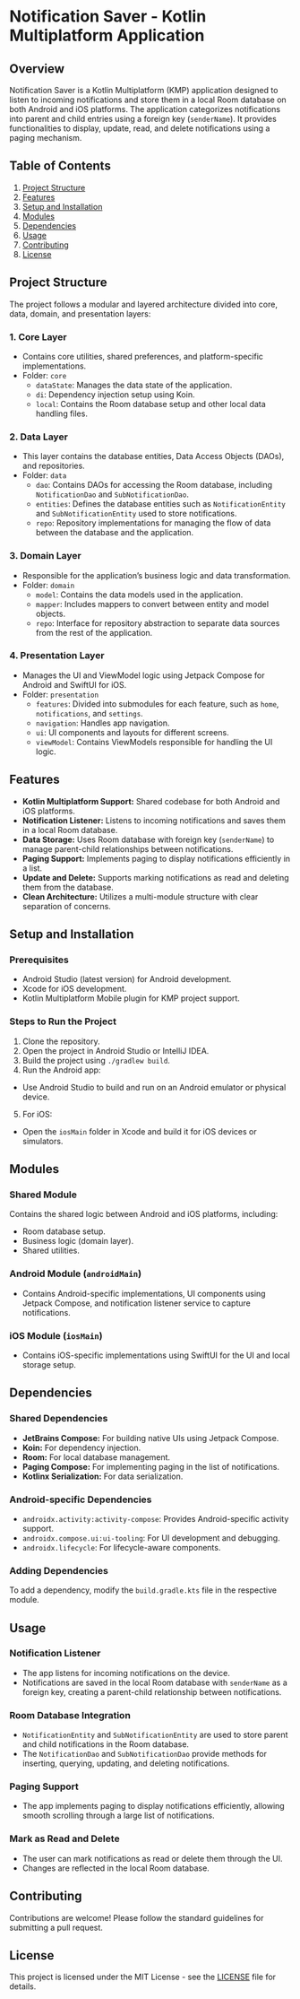 # Notification Saver - Kotlin Multiplatform Application

## Overview
Notification Saver is a Kotlin Multiplatform (KMP) application designed to listen to incoming notifications and store them in a local Room database on both Android and iOS platforms. The application categorizes notifications into parent and child entries using a foreign key (`senderName`). It provides functionalities to display, update, read, and delete notifications using a paging mechanism.

## Table of Contents
1. [Project Structure](#project-structure)
2. [Features](#features)
3. [Setup and Installation](#setup-and-installation)
4. [Modules](#modules)
5. [Dependencies](#dependencies)
6. [Usage](#usage)
7. [Contributing](#contributing)
8. [License](#license)

## Project Structure

The project follows a modular and layered architecture divided into core, data, domain, and presentation layers:

### **1. Core Layer**
- Contains core utilities, shared preferences, and platform-specific implementations.
- Folder: `core`
  - `dataState`: Manages the data state of the application.
  - `di`: Dependency injection setup using Koin.
  - `local`: Contains the Room database setup and other local data handling files.

### **2. Data Layer**
- This layer contains the database entities, Data Access Objects (DAOs), and repositories.
- Folder: `data`
  - `dao`: Contains DAOs for accessing the Room database, including `NotificationDao` and `SubNotificationDao`.
  - `entities`: Defines the database entities such as `NotificationEntity` and `SubNotificationEntity` used to store notifications.
  - `repo`: Repository implementations for managing the flow of data between the database and the application.

### **3. Domain Layer**
- Responsible for the application’s business logic and data transformation.
- Folder: `domain`
  - `model`: Contains the data models used in the application.
  - `mapper`: Includes mappers to convert between entity and model objects.
  - `repo`: Interface for repository abstraction to separate data sources from the rest of the application.

### **4. Presentation Layer**
- Manages the UI and ViewModel logic using Jetpack Compose for Android and SwiftUI for iOS.
- Folder: `presentation`
  - `features`: Divided into submodules for each feature, such as `home`, `notifications`, and `settings`.
  - `navigation`: Handles app navigation.
  - `ui`: UI components and layouts for different screens.
  - `viewModel`: Contains ViewModels responsible for handling the UI logic.

## Features
- **Kotlin Multiplatform Support:** Shared codebase for both Android and iOS platforms.
- **Notification Listener:** Listens to incoming notifications and saves them in a local Room database.
- **Data Storage:** Uses Room database with foreign key (`senderName`) to manage parent-child relationships between notifications.
- **Paging Support:** Implements paging to display notifications efficiently in a list.
- **Update and Delete:** Supports marking notifications as read and deleting them from the database.
- **Clean Architecture:** Utilizes a multi-module structure with clear separation of concerns.

## Setup and Installation

### Prerequisites
- Android Studio (latest version) for Android development.
- Xcode for iOS development.
- Kotlin Multiplatform Mobile plugin for KMP project support.

### Steps to Run the Project
1. Clone the repository.
2. Open the project in Android Studio or IntelliJ IDEA.
3. Build the project using `./gradlew build`.
4. Run the Android app:
  - Use Android Studio to build and run on an Android emulator or physical device.
5. For iOS:
  - Open the `iosMain` folder in Xcode and build it for iOS devices or simulators.

## Modules

### Shared Module
Contains the shared logic between Android and iOS platforms, including:
- Room database setup.
- Business logic (domain layer).
- Shared utilities.

### Android Module (`androidMain`)
- Contains Android-specific implementations, UI components using Jetpack Compose, and notification listener service to capture notifications.

### iOS Module (`iosMain`)
- Contains iOS-specific implementations using SwiftUI for the UI and local storage setup.

## Dependencies

### Shared Dependencies
- **JetBrains Compose:** For building native UIs using Jetpack Compose.
- **Koin:** For dependency injection.
- **Room:** For local database management.
- **Paging Compose:** For implementing paging in the list of notifications.
- **Kotlinx Serialization:** For data serialization.

### Android-specific Dependencies
- `androidx.activity:activity-compose`: Provides Android-specific activity support.
- `androidx.compose.ui:ui-tooling`: For UI development and debugging.
- `androidx.lifecycle`: For lifecycle-aware components.

### Adding Dependencies
To add a dependency, modify the `build.gradle.kts` file in the respective module.

## Usage

### Notification Listener
- The app listens for incoming notifications on the device.
- Notifications are saved in the local Room database with `senderName` as a foreign key, creating a parent-child relationship between notifications.

### Room Database Integration
- `NotificationEntity` and `SubNotificationEntity` are used to store parent and child notifications in the Room database.
- The `NotificationDao` and `SubNotificationDao` provide methods for inserting, querying, updating, and deleting notifications.

### Paging Support
- The app implements paging to display notifications efficiently, allowing smooth scrolling through a large list of notifications.

### Mark as Read and Delete
- The user can mark notifications as read or delete them through the UI.
- Changes are reflected in the local Room database.

## Contributing
Contributions are welcome! Please follow the standard guidelines for submitting a pull request.

## License
This project is licensed under the MIT License - see the [LICENSE](LICENSE) file for details.
